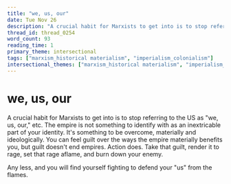 ```yaml
---
title: "we, us, our"
date: Tue Nov 26
description: "A crucial habit for Marxists to get into is to stop referring to the US as 'we, us, our,' etc."
thread_id: thread_0254
word_count: 93
reading_time: 1
primary_theme: intersectional
tags: ["marxism_historical materialism", "imperialism_colonialism"]
intersectional_themes: ["marxism_historical materialism", "imperialism_colonialism"]
---
```


# we, us, our

A crucial habit for Marxists to get into is to stop referring to the US as "we, us, our," etc. The empire is not something to identify with as an inextricable part of your identity. It's something to be overcome, materially and ideologically. You can feel guilt over the ways the empire materially benefits you, but guilt doesn't end empires. Action does. Take that guilt, render it to rage, set that rage aflame, and burn down your enemy.

Any less, and you will find yourself fighting to defend your "us" from the flames.
